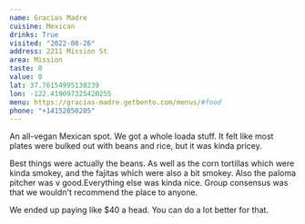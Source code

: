 ```yaml
---
name: Gracias Madre
cuisine: Mexican
drinks: True
visited: "2022-08-26"
address: 2211 Mission St
area: Mission
taste: 0
value: 0
lat: 37.76154995130239
lon: -122.419097325420255
menu: https://gracias-madre.getbento.com/menus/#food
phone: "+14152850205"
---
```


An all-vegan Mexican spot. We got a whole loada stuff. It felt like most plates were bulked out with beans and rice, but it was kinda pricey. 

Best things were actually the beans. As well as the corn tortillas which were kinda smokey, and the fajitas which were also a bit smokey. Also the paloma pitcher was v good.Everything else was kinda nice. Group consensus was that we wouldn't recommend the place to anyone.

We ended up paying like $40 a head. You can do a lot better for that.
